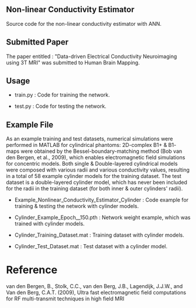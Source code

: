 ## Non-linear Conductivity Estimator

Source code for the non-linear conductivity estimator with ANN.

## Submitted Paper

The paper entitled : "Data-driven Electrical Conductivity Neuroimaging using 3T MRI" was submitted to Human Brain Mapping.


## Usage

* train.py : Code for training the network.

* test.py : Code for testing the network.

## Example File

As an example training and test datasets, numerical simulations were performed in MATLAB for cylindrical phantoms: 2D-complex B1+ & B1- maps were obtained by the Bessel-boundary-matching method (Bob van den Bergen, et al., 2009), which enables electromagnetic field simulations for concentric models.
Both single & Double-layered cylindrical models were composed with various radii and various conductivity values, resulting in a total of 58 example cylinder models for the training dataset.
The test dataset is a double-layered cylinder model, which has never been included for the radii in the training dataset (for both inner & outer cylinders' radii).

* Example_Nonlinear_Conductivity_Estimator_Cylinder : Code example for training & testing the network with cylinder models.

* Cylinder_Example_Epoch__150.pth : Network weight example, which was trained with cylinder models.

* Cylinder_Training_Dataset.mat : Training dataset with cylinder models.

* Cylinder_Test_Dataset.mat : Test dataset with a cylinder model.

# Reference
van den Bergen, B., Stolk, C.C., van den Berg, J.B., Lagendijk, J.J.W., and Van den Berg, C.A.T. (2009), Ultra fast electromagnetic field computations for RF multi-transmit techniques in high field MRI
